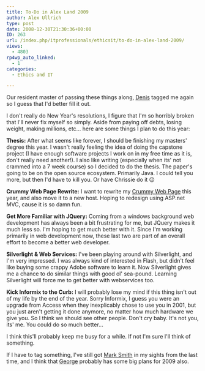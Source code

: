 ```yaml
---
title: To-Do in Alex Land 2009
author: Alex Ullrich
type: post
date: 2008-12-30T21:30:36+00:00
ID: 263
url: /index.php/itprofessionals/ethicsit/to-do-in-alex-land-2009/
views:
  - 4803
rp4wp_auto_linked:
  - 1
categories:
  - Ethics and IT

---
```

Our resident master of passing these things along, [Denis][1] tagged me again so I guess that I'd better fill it out.

I don't really do New Year's resolutions, I figure that I'm so horribly broken that I'll never fix myself so simply. Aside from paying off debts, losing weight, making millions, etc... here are some things I plan to do this year:

**Thesis:** After what seems like forever, I should be finishing my masters' degree this year. I wasn't really feeling the idea of doing the capstone project (I have enough software projects I work on in my free time as it is, don't really need another!). I also like writing (especially when its' not crammed into a 7 week course) so I decided to do the thesis. The paper's going to be on the open source ecosystem. Primarily Java. I could tell you more, but then I'd have to kill you. Or have Chrissie do it 😉

**Crummy Web Page Rewrite:** I want to rewrite my [Crummy Web Page][2] this year, and also move it to a new host. Hoping to redesign using ASP.net MVC, cause it is so damn fun.

**Get More Familiar with JQuery:** Coming from a windows background web development has always been a bit frustrating for me, but JQuery makes it much less so. I'm hoping to get much better with it. Since I'm working primarily in web development now, these last two are part of an overall effort to become a better web developer.

**Silverlight & Web Services:** I've been playing around with Silverlight, and I'm very impressed. I was always kind of interested in Flash, but didn't feel like buying some crappy Adobe software to learn it. Now Silverlight gives me a chance to do similar things with good ol' sea-pound. Learning Silverlight will force me to get better with webservices too.

**Kick Informix to the Curb:** I will probably lose my mind if this thing isn't out of my life by the end of the year. Sorry Informix, I guess you were an upgrade from Access when they inexplicably chose to use you in 2001, but you just aren't getting it done anymore, no matter how much hardware we give you. So I think we should see other people. Don't cry baby. It's not you, its' me. You could do so much better...

I think this'll probably keep me busy for a while. If not I'm sure I'll think of something. 

If I have to tag something, I've still got [Mark Smith][3] in my sights from the last time, and I think that [George][4] probably has some big plans for 2009 also.

 [1]: /index.php/ITProfessionals/EthicsIT/my-to-do-list-for-2009
 [2]: http://alexcuse.com
 [3]: http://aspnetlibrary.com
 [4]: http://forum.lessthandot.com/memberlist.php?mode=viewprofile&u=54